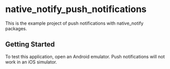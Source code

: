 # native_notify_push_notifications
This is the example project of push notifications with native_notify packages.

## Getting Started
To test this application, open an Android emulator. Push notifications will not work in an iOS simulator.
